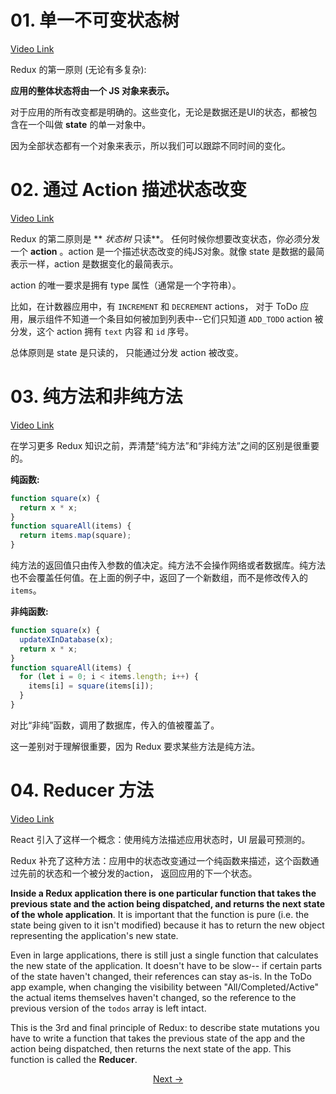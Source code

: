 # 01. 单一不可变状态树
[Video Link](https://egghead.io/lessons/javascript-redux-the-single-immutable-state-tree?series=getting-started-with-redux)

Redux 的第一原则 (无论有多复杂):

**应用的整体状态将由一个 JS 对象来表示。**

对于应用的所有改变都是明确的。这些变化，无论是数据还是UI的状态，都被包含在一个叫做 **state** 的单一对象中。

因为全部状态都有一个对象来表示，所以我们可以跟踪不同时间的变化。

# 02. 通过 Action 描述状态改变
[Video Link](https://egghead.io/lessons/javascript-redux-describing-state-changes-with-actions?series=getting-started-with-redux)

Redux 的第二原则是 ** *状态树* 只读**。
任何时候你想要改变状态，你必须分发一个 **action** 。action 是一个描述状态改变的纯JS对象。就像 state 是数据的最简表示一样，action 是数据变化的最简表示。

action 的唯一要求是拥有 type 属性（通常是一个字符串）。

比如，在计数器应用中，有 `INCREMENT` 和 `DECREMENT` actions， 对于 ToDo 应用，展示组件不知道一个条目如何被加到列表中--它们只知道 `ADD_TODO` action 被分发，这个 action 拥有 `text` 内容 和 `id` 序号。 

总体原则是 state 是只读的， 只能通过分发 action 被改变。

# 03. 纯方法和非纯方法
[Video Link](https://egghead.io/lessons/javascript-redux-pure-and-impure-functions)

在学习更多 Redux 知识之前，弄清楚“纯方法”和“非纯方法”之间的区别是很重要的。

**纯函数:**
```JavaScript
function square(x) {
  return x * x;
}
function squareAll(items) {
  return items.map(square);
}
```
纯方法的返回值只由传入参数的值决定。纯方法不会操作网络或者数据库。纯方法也不会覆盖任何值。在上面的例子中，返回了一个新数组，而不是修改传入的 `items`。

**非纯函数:**
```JavaScript
function square(x) {
  updateXInDatabase(x);
  return x * x;
}
function squareAll(items) {
  for (let i = 0; i < items.length; i++) {
    items[i] = square(items[i]);
  }
}
```
对比“非纯”函数，调用了数据库，传入的值被覆盖了。

这一差别对于理解很重要，因为 Redux 要求某些方法是纯方法。

# 04. Reducer 方法
[Video Link](https://egghead.io/lessons/javascript-redux-the-reducer-function)

React 引入了这样一个概念：使用纯方法描述应用状态时，UI 层最可预测的。

Redux 补充了这种方法：应用中的状态改变通过一个纯函数来描述，这个函数通过先前的状态和一个被分发的action， 返回应用的下一个状态。

**Inside a Redux application there is one particular function that takes the previous state and the action being dispatched, and returns the next state of the whole application**. It is important that the function is pure (i.e. the state being given to it isn't modified) because it has to return the new object representing the application's new state.

Even in large applications, there is still just a single function that calculates the new state of the application. It doesn't have to be slow-- if certain parts of the state haven't changed, their references can stay as-is. In the ToDo app example, when changing the visibility between "All/Completed/Active" the actual items themselves haven't changed, so the reference to the previous version of the `todos` array is left intact.

This is the 3rd and final principle of Redux: to describe state mutations you have to write a function that takes the previous state of the app and the action being dispatched, then returns the next state of the app. This function is called the **Reducer**.


<p align="center">
<a href="./02-Reducer_and_Store.md">Next -></a>
</p>
